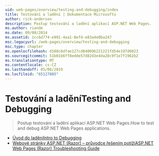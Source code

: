 ```yaml
---
uid: web-pages/overview/testing-and-debugging/index
title: Testování a ladění | Dokumentace Microsoftu
author: rick-anderson
description: Postup testování a ladění aplikací ASP.NET Web Pages.
ms.author: riande
ms.date: 09/08/2014
ms.assetid: 1cc6d774-e991-4aa1-8efd-e83a4e0ba247
msc.legacyurl: /web-pages/overview/testing-and-debugging
msc.type: chapter
ms.openlocfilehash: d188c6dfae127cd84009b221221fd54e197d6023
ms.sourcegitcommit: 51b01b6ff8edde57d8243e4da28c9f1e7f1962b2
ms.translationtype: MT
ms.contentlocale: cs-CZ
ms.lasthandoff: 05/06/2019
ms.locfileid: "65127805"
---
```

# <a name="testing-and-debugging"></a><span data-ttu-id="067a8-103">Testování a ladění</span><span class="sxs-lookup"><span data-stu-id="067a8-103">Testing and Debugging</span></span>

> <span data-ttu-id="067a8-104">Postup testování a ladění aplikací ASP.NET Web Pages.</span><span class="sxs-lookup"><span data-stu-id="067a8-104">How to test and debug ASP.NET Web Pages applications.</span></span>

- [<span data-ttu-id="067a8-105">Úvod do ladění</span><span class="sxs-lookup"><span data-stu-id="067a8-105">Intro to Debugging</span></span>](introduction-to-debugging.md)
- [<span data-ttu-id="067a8-106">Webové stránky ASP.NET (Razor) – průvodce řešením potíží</span><span class="sxs-lookup"><span data-stu-id="067a8-106">ASP.NET Web Pages (Razor) Troubleshooting Guide</span></span>](aspnet-web-pages-razor-troubleshooting-guide.md)
